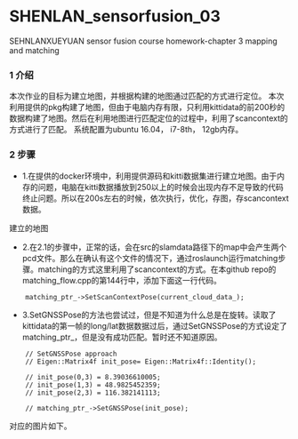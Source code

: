 # SHENLAN_sensorfusion_03
SEHNLANXUEYUAN sensor fusion course homework-chapter 3 mapping and matching

### 1 介绍
本次作业的目标为建立地图，并根据构建的地图通过匹配的方式进行定位。
本次利用提供的pkg构建了地图，但由于电脑内存有限，只利用kittidata的前200秒的数据构建了地图。然后在利用地图进行匹配定位的过程中，利用了scancontext的方式进行了匹配。
系统配置为ubuntu 16.04， i7-8th， 12gb内存。

### 2 步骤

- 1.在提供的docker环境中，利用提供源码和kitti数据集进行建立地图。由于内存的问题，电脑在kitti数据播放到250以上的时候会出现内存不足导致的代码终止问题。所以在200s左右的时候，依次执行，优化，存图，存scancontext数据。

建立的地图

- 2.在2.1的步骤中，正常的话，会在src的slamdata路径下的map中会产生两个pcd文件。那么在确认有这个文件的情况下，通过roslaunch运行matching步骤。matching的方式这里利用了scancontext的方式。在本github repo的matching_flow.cpp的第144行中，添加下面这一行代码。
       
```
    matching_ptr_->SetScanContextPose(current_cloud_data_);
```

- 3.SetGNSSPose的方法也尝试过，但是不知道为什么总是在旋转。读取了kittidata的第一帧的long/lat数据数据过后，通过SetGNSSPose的方式设定了matching_ptr_，但是没有成功匹配。暂时还不知道原因。
```
    // SetGNSSPose approach
    // Eigen::Matrix4f init_pose= Eigen::Matrix4f::Identity();

    // init_pose(0,3) = 8.39036610005;
    // init_pose(1,3) = 48.9825452359;
    // init_pose(2,3) = 116.382141113;

    // matching_ptr_->SetGNSSPose(init_pose);
```
对应的图片如下。